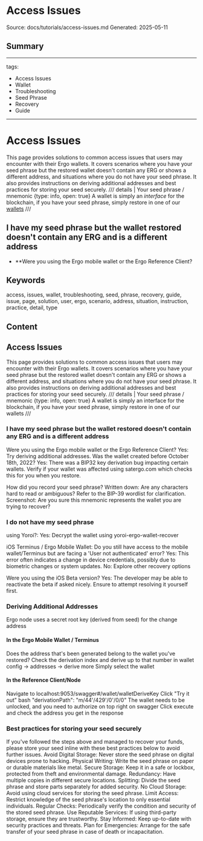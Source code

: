 # Access Issues
Source: docs/tutorials/access-issues.md
Generated: 2025-05-11

## Summary
---
tags:
  - Access Issues
  - Wallet
  - Troubleshooting
  - Seed Phrase
  - Recovery
  - Guide
---

# Access Issues

This page provides solutions to common access issues that users may encounter with their Ergo wallets. It covers scenarios where you have your seed phrase but the restored wallet doesn't contain any ERG or shows a different address, and situations where you do not have your seed phrase. It also provides instructions on deriving additional addresses and best practices for storing your seed securely. /// details | Your seed phrase / mnemonic
     {type: info, open: true}
A wallet is simply an *interface* for the blockchain, if you have your seed phrase, simply restore in one of our [wallets](wallets.md)
///

## I have my seed phrase but the wallet restored doesn't contain any ERG and is a different address

- **Were you using the Ergo mobile wallet or the Ergo Reference Client?

## Keywords
access, issues, wallet, troubleshooting, seed, phrase, recovery, guide, issue, page, solution, user, ergo, scenario, address, situation, instruction, practice, detail, type

## Content
## Access Issues
This page provides solutions to common access issues that users may encounter with their Ergo wallets. It covers scenarios where you have your seed phrase but the restored wallet doesn't contain any ERG or shows a different address, and situations where you do not have your seed phrase. It also provides instructions on deriving additional addresses and best practices for storing your seed securely.
/// details | Your seed phrase / mnemonic
     {type: info, open: true}
A wallet is simply an interface for the blockchain, if you have your seed phrase, simply restore in one of our wallets
///

### I have my seed phrase but the wallet restored doesn't contain any ERG and is a different address
Were you using the Ergo mobile wallet or the Ergo Reference Client?
Yes: Try deriving additional addresses.
Was the wallet created before October 18th, 2022?
Yes: There was a BIP32 key derivation bug impacting certain wallets. Verify if your wallet was affected using satergo.com which checks this for you when you restore.




How did you record your seed phrase?
Written down: Are any characters hard to read or ambiguous? Refer to the BIP-39 wordlist for clarification.
Screenshot: Are you sure this mnemonic represents the wallet you are trying to recover?

### I do not have my seed phrase
using Yoroi?: 
Yes: Decrypt the wallet using yoroi-ergo-wallet-recover


iOS Terminus / Ergo Mobile Wallet:
Do you still have access to the mobile wallet/Terminus but are facing a 'User not authenticated' error?
Yes: This error often indicates a change in device credentials, possibly due to biometric changes or system updates.
No: Explore other recovery options


Were you using the iOS Beta version?
Yes: The developer may be able to reactivate the beta if asked nicely. Ensure to attempt resolving it yourself first.

### Deriving Additional Addresses
Ergo node uses a secret root key (derived from seed) for the change address

#### In the Ergo Mobile Wallet / Terminus
Does the address that's been generated belong to the wallet you've restored? Check the derivation index and derive up to that number in wallet config -> addresses -> derive more
Simply select the wallet

#### In the Reference Client/Node
Navigate to localhost:9053/swagger#/wallet/walletDeriveKey
Click "Try it out"
bash
"derivationPath": "m/44'/429'/0'/0/0"
The wallet needs to be unlocked, and you need to authorize on top right on swagger
Click execute and check the address you get in the response

### Best practices for storing your seed securely
If you've followed the steps above and managed to recover your funds, please store your seed inline with these best practices below to avoid further issues.
Avoid Digital Storage: Never store the seed phrase on digital devices prone to hacking.
Physical Writing: Write the seed phrase on paper or durable materials like metal.
Secure Storage: Keep it in a safe or lockbox, protected from theft and environmental damage.
Redundancy: Have multiple copies in different secure locations.
Splitting: Divide the seed phrase and store parts separately for added security.
No Cloud Storage: Avoid using cloud services for storing the seed phrase.
Limit Access: Restrict knowledge of the seed phrase's location to only essential individuals.
Regular Checks: Periodically verify the condition and security of the stored seed phrase.
Use Reputable Services: If using third-party storage, ensure they are trustworthy.
Stay Informed: Keep up-to-date with security practices and threats.
Plan for Emergencies: Arrange for the safe transfer of your seed phrase in case of death or incapacitation.
